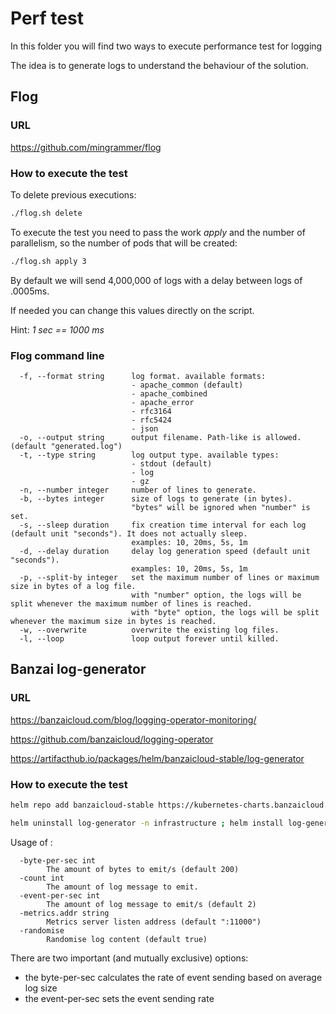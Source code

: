 
# Perf test

In this folder you will find two ways to execute performance test for logging

The idea is to generate logs to understand the behaviour of the solution.

## Flog

### URL 

https://github.com/mingrammer/flog

### How to execute the test

To delete previous executions:

```bash
./flog.sh delete
```
To execute the test you need to pass the work *apply* and the number of parallelism, so the number of pods that will be created:
```bash
./flog.sh apply 3
```

By default we will send 4,000,000 of logs with a delay between logs of .0005ms. 

If needed you can change this values directly on the script.

Hint: *1 sec == 1000 ms*
### Flog command line
 
```console
  -f, --format string      log format. available formats:
                           - apache_common (default)
                           - apache_combined
                           - apache_error
                           - rfc3164
                           - rfc5424
                           - json
  -o, --output string      output filename. Path-like is allowed. (default "generated.log")
  -t, --type string        log output type. available types:
                           - stdout (default)
                           - log
                           - gz
  -n, --number integer     number of lines to generate.
  -b, --bytes integer      size of logs to generate (in bytes).
                           "bytes" will be ignored when "number" is set.
  -s, --sleep duration     fix creation time interval for each log (default unit "seconds"). It does not actually sleep.
                           examples: 10, 20ms, 5s, 1m
  -d, --delay duration     delay log generation speed (default unit "seconds").
                           examples: 10, 20ms, 5s, 1m
  -p, --split-by integer   set the maximum number of lines or maximum size in bytes of a log file.
                           with "number" option, the logs will be split whenever the maximum number of lines is reached.
                           with "byte" option, the logs will be split whenever the maximum size in bytes is reached.
  -w, --overwrite          overwrite the existing log files.
  -l, --loop               loop output forever until killed.
```

## Banzai log-generator

### URL

https://banzaicloud.com/blog/logging-operator-monitoring/

https://github.com/banzaicloud/logging-operator

https://artifacthub.io/packages/helm/banzaicloud-stable/log-generator

### How to execute the test

```bash
helm repo add banzaicloud-stable https://kubernetes-charts.banzaicloud.com

helm uninstall log-generator -n infrastructure ; helm install log-generator -n infrastructure banzaicloud-stable/log-generator --version 0.1.5 -f ./log-generator.yaml
```

Usage of :
```console
  -byte-per-sec int
    	The amount of bytes to emit/s (default 200)
  -count int
    	The amount of log message to emit.
  -event-per-sec int
    	The amount of log message to emit/s (default 2)
  -metrics.addr string
    	Metrics server listen address (default ":11000")
  -randomise
    	Randomise log content (default true)
```

There are two important (and mutually exclusive) options:

- the byte-per-sec calculates the rate of event sending based on average log size
- the event-per-sec sets the event sending rate

 